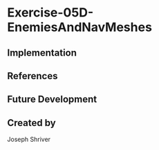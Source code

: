 # Exercise-05D-EnemiesAndNavMeshes


## Implementation

## References

## Future Development

## Created by
Joseph Shriver
